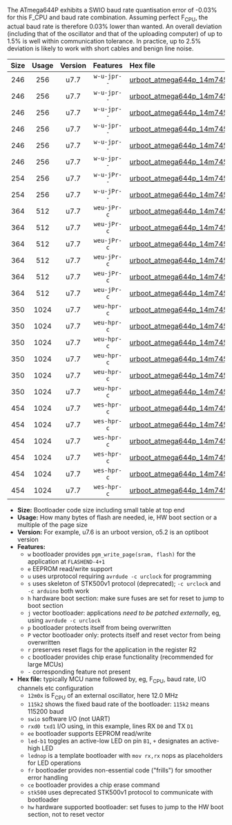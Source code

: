 The ATmega644P exhibits a SWIO baud rate quantisation error of -0.03% for this F_CPU and baud rate combination. Assuming perfect F<sub>CPU</sub>, the actual baud rate is therefore 0.03% lower than wanted. An overall deviation (including that of the oscillator and that of the uploading computer) of up to 1.5% is well within communication tolerance. In practice, up to 2.5% deviation is likely to work with short cables and benign line noise.

|Size|Usage|Version|Features|Hex file|
|:-:|:-:|:-:|:-:|:--|
|246|256|u7.7|`w-u-jpr--`|[urboot_atmega644p_14m7456x_+250k0_swio_rxd0_txd1_led+b0.hex](https://raw.githubusercontent.com/stefanrueger/urboot.hex/main/mcus/atmega644p/external_oscillator/fcpu_14m7456x/br_+250k0/urboot_atmega644p_14m7456x_+250k0_swio_rxd0_txd1_led+b0.hex)|
|246|256|u7.7|`w-u-jpr--`|[urboot_atmega644p_14m7456x_+250k0_swio_rxd0_txd1_led+b7.hex](https://raw.githubusercontent.com/stefanrueger/urboot.hex/main/mcus/atmega644p/external_oscillator/fcpu_14m7456x/br_+250k0/urboot_atmega644p_14m7456x_+250k0_swio_rxd0_txd1_led+b7.hex)|
|246|256|u7.7|`w-u-jpr--`|[urboot_atmega644p_14m7456x_+250k0_swio_rxd0_txd1_lednop.hex](https://raw.githubusercontent.com/stefanrueger/urboot.hex/main/mcus/atmega644p/external_oscillator/fcpu_14m7456x/br_+250k0/urboot_atmega644p_14m7456x_+250k0_swio_rxd0_txd1_lednop.hex)|
|246|256|u7.7|`w-u-jpr--`|[urboot_atmega644p_14m7456x_+250k0_swio_rxd2_txd3_led+b0.hex](https://raw.githubusercontent.com/stefanrueger/urboot.hex/main/mcus/atmega644p/external_oscillator/fcpu_14m7456x/br_+250k0/urboot_atmega644p_14m7456x_+250k0_swio_rxd2_txd3_led+b0.hex)|
|246|256|u7.7|`w-u-jpr--`|[urboot_atmega644p_14m7456x_+250k0_swio_rxd2_txd3_led+b7.hex](https://raw.githubusercontent.com/stefanrueger/urboot.hex/main/mcus/atmega644p/external_oscillator/fcpu_14m7456x/br_+250k0/urboot_atmega644p_14m7456x_+250k0_swio_rxd2_txd3_led+b7.hex)|
|246|256|u7.7|`w-u-jpr--`|[urboot_atmega644p_14m7456x_+250k0_swio_rxd2_txd3_lednop.hex](https://raw.githubusercontent.com/stefanrueger/urboot.hex/main/mcus/atmega644p/external_oscillator/fcpu_14m7456x/br_+250k0/urboot_atmega644p_14m7456x_+250k0_swio_rxd2_txd3_lednop.hex)|
|254|256|u7.7|`w-u-jPr--`|[urboot_atmega644p_14m7456x_+250k0_swio_rxd0_txd1.hex](https://raw.githubusercontent.com/stefanrueger/urboot.hex/main/mcus/atmega644p/external_oscillator/fcpu_14m7456x/br_+250k0/urboot_atmega644p_14m7456x_+250k0_swio_rxd0_txd1.hex)|
|254|256|u7.7|`w-u-jPr--`|[urboot_atmega644p_14m7456x_+250k0_swio_rxd2_txd3.hex](https://raw.githubusercontent.com/stefanrueger/urboot.hex/main/mcus/atmega644p/external_oscillator/fcpu_14m7456x/br_+250k0/urboot_atmega644p_14m7456x_+250k0_swio_rxd2_txd3.hex)|
|364|512|u7.7|`weu-jPr-c`|[urboot_atmega644p_14m7456x_+250k0_swio_rxd0_txd1_ee_led+b0_fr_ce.hex](https://raw.githubusercontent.com/stefanrueger/urboot.hex/main/mcus/atmega644p/external_oscillator/fcpu_14m7456x/br_+250k0/urboot_atmega644p_14m7456x_+250k0_swio_rxd0_txd1_ee_led+b0_fr_ce.hex)|
|364|512|u7.7|`weu-jPr-c`|[urboot_atmega644p_14m7456x_+250k0_swio_rxd0_txd1_ee_led+b7_fr_ce.hex](https://raw.githubusercontent.com/stefanrueger/urboot.hex/main/mcus/atmega644p/external_oscillator/fcpu_14m7456x/br_+250k0/urboot_atmega644p_14m7456x_+250k0_swio_rxd0_txd1_ee_led+b7_fr_ce.hex)|
|364|512|u7.7|`weu-jPr-c`|[urboot_atmega644p_14m7456x_+250k0_swio_rxd0_txd1_ee_lednop_fr_ce.hex](https://raw.githubusercontent.com/stefanrueger/urboot.hex/main/mcus/atmega644p/external_oscillator/fcpu_14m7456x/br_+250k0/urboot_atmega644p_14m7456x_+250k0_swio_rxd0_txd1_ee_lednop_fr_ce.hex)|
|364|512|u7.7|`weu-jPr-c`|[urboot_atmega644p_14m7456x_+250k0_swio_rxd2_txd3_ee_led+b0_fr_ce.hex](https://raw.githubusercontent.com/stefanrueger/urboot.hex/main/mcus/atmega644p/external_oscillator/fcpu_14m7456x/br_+250k0/urboot_atmega644p_14m7456x_+250k0_swio_rxd2_txd3_ee_led+b0_fr_ce.hex)|
|364|512|u7.7|`weu-jPr-c`|[urboot_atmega644p_14m7456x_+250k0_swio_rxd2_txd3_ee_led+b7_fr_ce.hex](https://raw.githubusercontent.com/stefanrueger/urboot.hex/main/mcus/atmega644p/external_oscillator/fcpu_14m7456x/br_+250k0/urboot_atmega644p_14m7456x_+250k0_swio_rxd2_txd3_ee_led+b7_fr_ce.hex)|
|364|512|u7.7|`weu-jPr-c`|[urboot_atmega644p_14m7456x_+250k0_swio_rxd2_txd3_ee_lednop_fr_ce.hex](https://raw.githubusercontent.com/stefanrueger/urboot.hex/main/mcus/atmega644p/external_oscillator/fcpu_14m7456x/br_+250k0/urboot_atmega644p_14m7456x_+250k0_swio_rxd2_txd3_ee_lednop_fr_ce.hex)|
|350|1024|u7.7|`weu-hpr-c`|[urboot_atmega644p_14m7456x_+250k0_swio_rxd0_txd1_ee_led+b0_fr_ce_hw.hex](https://raw.githubusercontent.com/stefanrueger/urboot.hex/main/mcus/atmega644p/external_oscillator/fcpu_14m7456x/br_+250k0/urboot_atmega644p_14m7456x_+250k0_swio_rxd0_txd1_ee_led+b0_fr_ce_hw.hex)|
|350|1024|u7.7|`weu-hpr-c`|[urboot_atmega644p_14m7456x_+250k0_swio_rxd0_txd1_ee_led+b7_fr_ce_hw.hex](https://raw.githubusercontent.com/stefanrueger/urboot.hex/main/mcus/atmega644p/external_oscillator/fcpu_14m7456x/br_+250k0/urboot_atmega644p_14m7456x_+250k0_swio_rxd0_txd1_ee_led+b7_fr_ce_hw.hex)|
|350|1024|u7.7|`weu-hpr-c`|[urboot_atmega644p_14m7456x_+250k0_swio_rxd0_txd1_ee_lednop_fr_ce_hw.hex](https://raw.githubusercontent.com/stefanrueger/urboot.hex/main/mcus/atmega644p/external_oscillator/fcpu_14m7456x/br_+250k0/urboot_atmega644p_14m7456x_+250k0_swio_rxd0_txd1_ee_lednop_fr_ce_hw.hex)|
|350|1024|u7.7|`weu-hpr-c`|[urboot_atmega644p_14m7456x_+250k0_swio_rxd2_txd3_ee_led+b0_fr_ce_hw.hex](https://raw.githubusercontent.com/stefanrueger/urboot.hex/main/mcus/atmega644p/external_oscillator/fcpu_14m7456x/br_+250k0/urboot_atmega644p_14m7456x_+250k0_swio_rxd2_txd3_ee_led+b0_fr_ce_hw.hex)|
|350|1024|u7.7|`weu-hpr-c`|[urboot_atmega644p_14m7456x_+250k0_swio_rxd2_txd3_ee_led+b7_fr_ce_hw.hex](https://raw.githubusercontent.com/stefanrueger/urboot.hex/main/mcus/atmega644p/external_oscillator/fcpu_14m7456x/br_+250k0/urboot_atmega644p_14m7456x_+250k0_swio_rxd2_txd3_ee_led+b7_fr_ce_hw.hex)|
|350|1024|u7.7|`weu-hpr-c`|[urboot_atmega644p_14m7456x_+250k0_swio_rxd2_txd3_ee_lednop_fr_ce_hw.hex](https://raw.githubusercontent.com/stefanrueger/urboot.hex/main/mcus/atmega644p/external_oscillator/fcpu_14m7456x/br_+250k0/urboot_atmega644p_14m7456x_+250k0_swio_rxd2_txd3_ee_lednop_fr_ce_hw.hex)|
|454|1024|u7.7|`wes-hpr-c`|[urboot_atmega644p_14m7456x_+250k0_swio_rxd0_txd1_ee_led+b0_fr_ce_stk500_hw.hex](https://raw.githubusercontent.com/stefanrueger/urboot.hex/main/mcus/atmega644p/external_oscillator/fcpu_14m7456x/br_+250k0/urboot_atmega644p_14m7456x_+250k0_swio_rxd0_txd1_ee_led+b0_fr_ce_stk500_hw.hex)|
|454|1024|u7.7|`wes-hpr-c`|[urboot_atmega644p_14m7456x_+250k0_swio_rxd0_txd1_ee_led+b7_fr_ce_stk500_hw.hex](https://raw.githubusercontent.com/stefanrueger/urboot.hex/main/mcus/atmega644p/external_oscillator/fcpu_14m7456x/br_+250k0/urboot_atmega644p_14m7456x_+250k0_swio_rxd0_txd1_ee_led+b7_fr_ce_stk500_hw.hex)|
|454|1024|u7.7|`wes-hpr-c`|[urboot_atmega644p_14m7456x_+250k0_swio_rxd0_txd1_ee_lednop_fr_ce_stk500_hw.hex](https://raw.githubusercontent.com/stefanrueger/urboot.hex/main/mcus/atmega644p/external_oscillator/fcpu_14m7456x/br_+250k0/urboot_atmega644p_14m7456x_+250k0_swio_rxd0_txd1_ee_lednop_fr_ce_stk500_hw.hex)|
|454|1024|u7.7|`wes-hpr-c`|[urboot_atmega644p_14m7456x_+250k0_swio_rxd2_txd3_ee_led+b0_fr_ce_stk500_hw.hex](https://raw.githubusercontent.com/stefanrueger/urboot.hex/main/mcus/atmega644p/external_oscillator/fcpu_14m7456x/br_+250k0/urboot_atmega644p_14m7456x_+250k0_swio_rxd2_txd3_ee_led+b0_fr_ce_stk500_hw.hex)|
|454|1024|u7.7|`wes-hpr-c`|[urboot_atmega644p_14m7456x_+250k0_swio_rxd2_txd3_ee_led+b7_fr_ce_stk500_hw.hex](https://raw.githubusercontent.com/stefanrueger/urboot.hex/main/mcus/atmega644p/external_oscillator/fcpu_14m7456x/br_+250k0/urboot_atmega644p_14m7456x_+250k0_swio_rxd2_txd3_ee_led+b7_fr_ce_stk500_hw.hex)|
|454|1024|u7.7|`wes-hpr-c`|[urboot_atmega644p_14m7456x_+250k0_swio_rxd2_txd3_ee_lednop_fr_ce_stk500_hw.hex](https://raw.githubusercontent.com/stefanrueger/urboot.hex/main/mcus/atmega644p/external_oscillator/fcpu_14m7456x/br_+250k0/urboot_atmega644p_14m7456x_+250k0_swio_rxd2_txd3_ee_lednop_fr_ce_stk500_hw.hex)|

- **Size:** Bootloader code size including small table at top end
- **Usage:** How many bytes of flash are needed, ie, HW boot section or a multiple of the page size
- **Version:** For example, u7.6 is an urboot version, o5.2 is an optiboot version
- **Features:**
  + `w` bootloader provides `pgm_write_page(sram, flash)` for the application at `FLASHEND-4+1`
  + `e` EEPROM read/write support
  + `u` uses urprotocol requiring `avrdude -c urclock` for programming
  + `s` uses skeleton of STK500v1 protocol (deprecated); `-c urclock` and `-c arduino` both work
  + `h` hardware boot section: make sure fuses are set for reset to jump to boot section
  + `j` vector bootloader: applications *need to be patched externally*, eg, using `avrdude -c urclock`
  + `p` bootloader protects itself from being overwritten
  + `P` vector bootloader only: protects itself and reset vector from being overwritten
  + `r` preserves reset flags for the application in the register R2
  + `c` bootloader provides chip erase functionality (recommended for large MCUs)
  + `-` corresponding feature not present
- **Hex file:** typically MCU name followed by, eg, F<sub>CPU</sub>, baud rate, I/O channels etc configuration
  + `12m0x` is F<sub>CPU</sub> of an external oscillator, here 12.0 MHz
  + `115k2` shows the fixed baud rate of the bootloader: `115k2` means 115200 baud
  + `swio` software I/O (not UART)
  + `rxd0 txd1` I/O using, in this example, lines RX `D0` and TX `D1`
  + `ee` bootloader supports EEPROM read/write
  + `led-b1` toggles an active-low LED on pin `B1`, `+` designates an active-high LED
  + `lednop` is a template bootloader with `mov rx,rx` nops as placeholders for LED operations
  + `fr` bootloader provides non-essential code ("frills") for smoother error handling
  + `ce` bootloader provides a chip erase command
  + `stk500` uses deprecated STK500v1 protocol to communicate with bootloader
  + `hw` hardware supported bootloader: set fuses to jump to the HW boot section, not to reset vector
